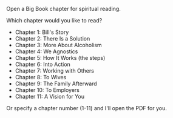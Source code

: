 Open a Big Book chapter for spiritual reading. 

Which chapter would you like to read?
- Chapter 1: Bill's Story
- Chapter 2: There Is a Solution  
- Chapter 3: More About Alcoholism
- Chapter 4: We Agnostics
- Chapter 5: How It Works (the steps)
- Chapter 6: Into Action
- Chapter 7: Working with Others
- Chapter 8: To Wives
- Chapter 9: The Family Afterward
- Chapter 10: To Employers
- Chapter 11: A Vision for You

Or specify a chapter number (1-11) and I'll open the PDF for you.